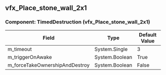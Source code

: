 ## vfx_Place_stone_wall_2x1

### Component: TimedDestruction (vfx_Place_stone_wall_2x1)

|Field|Type|Default Value|
|-----|----|-------------|
|m_timeout|System.Single|3|
|m_triggerOnAwake|System.Boolean|True|
|m_forceTakeOwnershipAndDestroy|System.Boolean|False|

